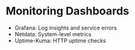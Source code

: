 ﻿#  Monitoring Dashboards

- Grafana: Log insights and service errors
- Netdata: System-level metrics
- Uptime-Kuma: HTTP uptime checks
